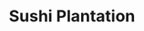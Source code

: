 ---
layout: place
title: "Sushi Plantation"
permalink: /california/mission-viejo/sushi-plantation.html
stateAbbr: CA
stateName: California
cityName: Mission Viejo
seo:
  name: "Sushi Plantation"
  type: Restaurant
  links: https://sushiplantations.com/
description: "Clever maki & other Japanese fare doled out in casual, compact digs with sushi bar seating. Looking for sushi in Mission Viejo, California? Check out Sushi P..."
place_id: ChIJh7zREF_u3IARsnjQ3B_4zHY
photos:
  - name: >-
      places/ChIJh7zREF_u3IARsnjQ3B_4zHY/photos/AeeoHcLkhI41tR0LsqKmStiaOUuPzuOx8WNAMeiiMYrUh2Xnxz4qaJjUWNb47isIdmN1i5BGUpsyIYlSxJIgDLlSO76PxQs1peEXx4MDGFdjbgPxVGDWCJUFpFzQzTaf9VIt36a3ULN0LIQeLGJiG8aoZCK94ai4rEoTnDxvRjk4xVHftGBUOA5jzgeTXzepwThrZu9iN0nsRGnQ5m2EB6ZIuUKBrUgx4U4d1h2S3z5sdboPv0d4yrUHSSa-o1kmn8Xri3x3BBEF0zndONadEJfaAxgmSxhbT5ArHVLWqKhNYPQ0PQ
    widthPx: 1290
    heightPx: 726
    authorAttributions:
      - displayName: Sushi Plantation
        uri: https://maps.google.com/maps/contrib/103880796848658332856
        photoUri: >-
          https://lh3.googleusercontent.com/a-/ALV-UjUDxOSYZ16ytOZ_uy-_B8SCbaua7cYE6yBZH-ZWEGv1oS-tgjBf=s100-p-k-no-mo
    flagContentUri: >-
      https://www.google.com/local/imagery/report/?cb_client=maps_api_places.places_api&image_key=!1e10!2sAF1QipMGMSEv-xkFnG87h2xLOjq2Td1US0KHBSvbcolv&hl=en-US
    googleMapsUri: >-
      https://www.google.com/maps/place//data=!3m4!1e2!3m2!1sAF1QipMGMSEv-xkFnG87h2xLOjq2Td1US0KHBSvbcolv!2e10!4m2!3m1!1s0x80dcee5f10d1bc87:0x76ccf81fdcd078b2
  - name: >-
      places/ChIJh7zREF_u3IARsnjQ3B_4zHY/photos/AeeoHcL45fRjWtT47mHooxxmTTk9L1teHiDbQ_xutN4dqeYuAh_uI3zz3ezmjBygziCqs2DJ8VrXmSrRwCOKAdrEBQB2w4eZMIrgql2qHPVINCVoxooERMF6iB6x00aY6dU4f3HXAUY7pScL7qADlkBO36VoF41heQtuD2hC2sbAYryCd41rznD3YwPbcpFFqryotauyil8O58Y-795CV39BChKUiJsavCop880BrnAOX-rHinbMy4R9R-7M_BGP469Tj-CcrdJmjlHZvckCivfgNzuP94H5I7LbQd8GqXGIOrWtQA
    widthPx: 1440
    heightPx: 1437
    authorAttributions:
      - displayName: Sushi Plantation
        uri: https://maps.google.com/maps/contrib/103880796848658332856
        photoUri: >-
          https://lh3.googleusercontent.com/a-/ALV-UjUDxOSYZ16ytOZ_uy-_B8SCbaua7cYE6yBZH-ZWEGv1oS-tgjBf=s100-p-k-no-mo
    flagContentUri: >-
      https://www.google.com/local/imagery/report/?cb_client=maps_api_places.places_api&image_key=!1e10!2sAF1QipNdW3J66zNQ0V-TgVIq49NxVAw7PFMlbZc9rmtF&hl=en-US
    googleMapsUri: >-
      https://www.google.com/maps/place//data=!3m4!1e2!3m2!1sAF1QipNdW3J66zNQ0V-TgVIq49NxVAw7PFMlbZc9rmtF!2e10!4m2!3m1!1s0x80dcee5f10d1bc87:0x76ccf81fdcd078b2
  - name: >-
      places/ChIJh7zREF_u3IARsnjQ3B_4zHY/photos/AeeoHcJvcjPDt00i5kevX64v1kzZ1ZzKx76CNNbILHjs3ODOzMvGvDwpSADb85TIBqYodty0A2YnwjLA5xtkARJB0DGcl9kclw93S8GB1lJh3EJGhT-w27p431Yb3yd_7vk_UyUkCt_l7s1IxgJTY7yG6lTvm2mAL9BJa75mB_s0gFAdTcK6bae6NWuTy6-i5-1yKBPuZb7zH9bujjf_esY_d1BBMu9a1FG95Aun0N43Li8i4T0Ji2vRcRXOYDrqLKYTRy_M8qdjeVFUOuomNqJDb61hBGM1HyQTLwZbYDnium0npVUyxpmwIAejhFpIU8-sgKv9AC6E-woDb5g56mPdVOZAVMkzUfyEYgnQmg4mEu5kchmq_7tfuXf48uzDgq8hHJs4Clmt4K6luq8nK5oSIXFuvh8AwxgG9F4YyhaON1pXYIXy
    widthPx: 4800
    heightPx: 3600
    authorAttributions:
      - displayName: Reelislander
        uri: https://maps.google.com/maps/contrib/109912071725893713640
        photoUri: >-
          https://lh3.googleusercontent.com/a-/ALV-UjUwJiywIr0bBBj4Wc2Mjs1A5MOt0uZeHRsAhGaPiEJH6Q26eBx9ZA=s100-p-k-no-mo
    flagContentUri: >-
      https://www.google.com/local/imagery/report/?cb_client=maps_api_places.places_api&image_key=!1e10!2sCIHM0ogKEICAgICTppqVxgE&hl=en-US
    googleMapsUri: >-
      https://www.google.com/maps/place//data=!3m4!1e2!3m2!1sCIHM0ogKEICAgICTppqVxgE!2e10!4m2!3m1!1s0x80dcee5f10d1bc87:0x76ccf81fdcd078b2
  - name: >-
      places/ChIJh7zREF_u3IARsnjQ3B_4zHY/photos/AeeoHcLPOemvwo-u5_2ktE0xJaQh91IrPFg6dd58D82iWcu7H53tlfj-K5uukgUp_1DAka7E2ZSFcQ3KsrQWkFCU4U-UttvPFkTb_FcayYgA_aoQHf2pwLE0rr6DAU1dEVxD0NuqfNSSsqWoBIKnMss2n924LF3drVF3WmTqnl0ztc4af5a2j0O_jsOBeom1sVXQ4zG1pZAIX91SO5udaqb3MuPBlB7JD0dCg6nzQ6GbQ-oySBkizwti0Af00IX0UytY7qlyrF9BKefIdVFtScMECtOgGcR-eMypVr5uA55C7cDRVg
    widthPx: 3024
    heightPx: 4032
    authorAttributions:
      - displayName: Sushi Plantation
        uri: https://maps.google.com/maps/contrib/103880796848658332856
        photoUri: >-
          https://lh3.googleusercontent.com/a-/ALV-UjUDxOSYZ16ytOZ_uy-_B8SCbaua7cYE6yBZH-ZWEGv1oS-tgjBf=s100-p-k-no-mo
    flagContentUri: >-
      https://www.google.com/local/imagery/report/?cb_client=maps_api_places.places_api&image_key=!1e10!2sAF1QipPqmyq4SiCm17IZajp3XLDLt-HeJUrCx9fBaqIm&hl=en-US
    googleMapsUri: >-
      https://www.google.com/maps/place//data=!3m4!1e2!3m2!1sAF1QipPqmyq4SiCm17IZajp3XLDLt-HeJUrCx9fBaqIm!2e10!4m2!3m1!1s0x80dcee5f10d1bc87:0x76ccf81fdcd078b2
  - name: >-
      places/ChIJh7zREF_u3IARsnjQ3B_4zHY/photos/AeeoHcIm4QwoyvPzQ1yHq-PNkNg1JnquJZMAl0544zYh1djOeEQBUmJTM9_Lm3SmKg_fjdrzoshpEDWfpz_ZBgCIF6mv4POL1YA3zHxuzvd0ntrLrgsuyJO17NDTTCZ6XqhYzTav3CFvfJc4h6CHtR-qLwnrRRnKylfAvV-QJw9cuqhnCZSPr0ncccNv5ienKkli-1tWTc4p9jU_fa86lneTOkoBdY753gdPwkxryJSy6-f5UQ58V1DFNaacYwHdJNvdHKygnt-LI08SdiKCTmPRPRLhXumScFXZSJw0B9qG4cScopg4L_NQiGJu-GYeK_13t5bF7RCU5nJJlFqKrh31RDRXvVfUr-y1NPLaLDZnGFn7FfAJ9MClHguZ989iIVIOZjZSRa7QFWSylbaua5K9Hmy-Yt8BsfqyKHoXvZc
    widthPx: 3024
    heightPx: 4032
    authorAttributions:
      - displayName: Danny Briggs
        uri: https://maps.google.com/maps/contrib/106758497112319959709
        photoUri: >-
          https://lh3.googleusercontent.com/a-/ALV-UjWGqKMFDcwAOP-doxx73yyN34r8miLrbR5tAoI9AA6Zm734v5nQ=s100-p-k-no-mo
    flagContentUri: >-
      https://www.google.com/local/imagery/report/?cb_client=maps_api_places.places_api&image_key=!1e10!2sCIHM0ogKEICAgICG9INH&hl=en-US
    googleMapsUri: >-
      https://www.google.com/maps/place//data=!3m4!1e2!3m2!1sCIHM0ogKEICAgICG9INH!2e10!4m2!3m1!1s0x80dcee5f10d1bc87:0x76ccf81fdcd078b2
  - name: >-
      places/ChIJh7zREF_u3IARsnjQ3B_4zHY/photos/AeeoHcIFnlis6R-uNLRi6SOl8q59mGTmUivwMaaXIq3kMjlCefWKcqZ3rRLUkUIAfA1BPOPDPX2LXuk91B-ENIgTD5XHaOpb4bI6HyYfnKryj7W35MMsOHrRzbAhcmBd8E4eEgvM2AmlcazoOd06M1HZhHhwFZDchuP1hTqReWC5dockgifGYZ9HxawFy5eugz0AJ3kUxyXt7Z_WA2a7uAzZlMNPoonTh6LEfD3HE9uwNrQHeiGjEjVqSFtg-gQ07pfjvTSoGW7s6rQbMwBa77EbdIJdLPuoZ6CVONe75C_4xhdnpQ
    widthPx: 4032
    heightPx: 3024
    authorAttributions:
      - displayName: Sushi Plantation
        uri: https://maps.google.com/maps/contrib/103880796848658332856
        photoUri: >-
          https://lh3.googleusercontent.com/a-/ALV-UjUDxOSYZ16ytOZ_uy-_B8SCbaua7cYE6yBZH-ZWEGv1oS-tgjBf=s100-p-k-no-mo
    flagContentUri: >-
      https://www.google.com/local/imagery/report/?cb_client=maps_api_places.places_api&image_key=!1e10!2sAF1QipOeTcz8t9QnqebUmN0H3FxsCPNxlXDHWwG0ZN5Z&hl=en-US
    googleMapsUri: >-
      https://www.google.com/maps/place//data=!3m4!1e2!3m2!1sAF1QipOeTcz8t9QnqebUmN0H3FxsCPNxlXDHWwG0ZN5Z!2e10!4m2!3m1!1s0x80dcee5f10d1bc87:0x76ccf81fdcd078b2
  - name: >-
      places/ChIJh7zREF_u3IARsnjQ3B_4zHY/photos/AeeoHcIJ45ZMHdKZ7_9Fz8EJAK84f4GlvAXKpR6f0Ne1xLok-XsJue5P0IeNUFL-9iJg3ftFDM2baz8ukH_PMYE0KHSrEZ-islKyr7qY9wapSNsb14UH923NaXIMSTUj_MbggKRDIYeUC0zRdL5bA7_ejsuzLvIh0h3TmEJcvW1-soXG5Xp9f1c7ACH3PbJiy0qzgb9PSSGjcAci9fIfLqt2viUOOzkvpLIP5vDFiTgZmE64yRSoU5sAhapRjmNjR0ufPfiilJLyieyEdPojh8slSC-YHQTzob0D9dOWSthirzPQaFbtjoMLUE9Aj9M2X_FY_1tF2xl20FwfcwNnQzHp2QZA_Jo1R45OnDYL1-9nc9pZVCyv_qtZ8fnzD8igMW_f1ooAh0TdoZy6os-RIU74P5HM9VjYi1hKrxH_ZPbWGipNjlg
    widthPx: 4032
    heightPx: 3024
    authorAttributions:
      - displayName: Sean Pisoni
        uri: https://maps.google.com/maps/contrib/107505905655845477296
        photoUri: >-
          https://lh3.googleusercontent.com/a-/ALV-UjV28uYcxo9GAOAvZmi19GdqmFqq_SLEm55_7zW5LLrLUXRfho7_Tw=s100-p-k-no-mo
    flagContentUri: >-
      https://www.google.com/local/imagery/report/?cb_client=maps_api_places.places_api&image_key=!1e10!2sCIHM0ogKEICAgICBsLC0wQE&hl=en-US
    googleMapsUri: >-
      https://www.google.com/maps/place//data=!3m4!1e2!3m2!1sCIHM0ogKEICAgICBsLC0wQE!2e10!4m2!3m1!1s0x80dcee5f10d1bc87:0x76ccf81fdcd078b2
  - name: >-
      places/ChIJh7zREF_u3IARsnjQ3B_4zHY/photos/AeeoHcKdmxu0zBDDdgfcppx0DeK9aVDQ8MXVLAaAAhi60VxzDrea2IJCqV74RWZCkV3-2xeheZjFSPF5ofwZJNcDDF5NxwJYlWA0485oExQ2z5SmvAeH3Yzdq-Rpp3nxtyPF-Vhe0PjYmuYWamjt9cSPCFAcHj6HRl06oc6WxLBh6bXsG9g429dxLGoAApFcvZDwBe8AOQQck8ClUBJjVhIAGT3iYaHOS9geV043N8yg70L87UEYkXHPyBcR95EqQgeQlF07P_-oHsbalx6JEOV_J9jSFOLCW9gvl_Z1UoiSnTWn1g
    widthPx: 750
    heightPx: 902
    authorAttributions:
      - displayName: Sushi Plantation
        uri: https://maps.google.com/maps/contrib/103880796848658332856
        photoUri: >-
          https://lh3.googleusercontent.com/a-/ALV-UjUDxOSYZ16ytOZ_uy-_B8SCbaua7cYE6yBZH-ZWEGv1oS-tgjBf=s100-p-k-no-mo
    flagContentUri: >-
      https://www.google.com/local/imagery/report/?cb_client=maps_api_places.places_api&image_key=!1e10!2sAF1QipPVHgZUoVNJNeABrYO_8riVqAiNI9sHrSEyw63d&hl=en-US
    googleMapsUri: >-
      https://www.google.com/maps/place//data=!3m4!1e2!3m2!1sAF1QipPVHgZUoVNJNeABrYO_8riVqAiNI9sHrSEyw63d!2e10!4m2!3m1!1s0x80dcee5f10d1bc87:0x76ccf81fdcd078b2
  - name: >-
      places/ChIJh7zREF_u3IARsnjQ3B_4zHY/photos/AeeoHcJTkaxexoBdSERtDjDkOLWA7rAbMh6OcnKEA3RNsIphhTtvq54l5Qm_WLK_GwtCakED1Q2KKx5Gq9xG4LMW3yGgS_-G2W4TqllmD9EA9bpmeSgwGaAPQtWeH5Z1ajTXB5ZPL2UthX2xlx2wreu1EK-fhBRV22JrpK8kFC43w0y3oivrN34j9zmPPjtJSepgpWqOEWiQl0wM77BKcGL6rYvIOw6MgsSDYde6HaL5TIpLQ_V5qm7XNm_bxii59jZW-EGGCHle2Msjle_H6l9Vs-wUPjNMB06fnYKI5LDSH5tNNw
    widthPx: 750
    heightPx: 524
    authorAttributions:
      - displayName: Sushi Plantation
        uri: https://maps.google.com/maps/contrib/103880796848658332856
        photoUri: >-
          https://lh3.googleusercontent.com/a-/ALV-UjUDxOSYZ16ytOZ_uy-_B8SCbaua7cYE6yBZH-ZWEGv1oS-tgjBf=s100-p-k-no-mo
    flagContentUri: >-
      https://www.google.com/local/imagery/report/?cb_client=maps_api_places.places_api&image_key=!1e10!2sAF1QipNm63Rve_OF-Jgzcs8f71iZ6leqHhaS8cjXQpmw&hl=en-US
    googleMapsUri: >-
      https://www.google.com/maps/place//data=!3m4!1e2!3m2!1sAF1QipNm63Rve_OF-Jgzcs8f71iZ6leqHhaS8cjXQpmw!2e10!4m2!3m1!1s0x80dcee5f10d1bc87:0x76ccf81fdcd078b2
  - name: >-
      places/ChIJh7zREF_u3IARsnjQ3B_4zHY/photos/AeeoHcKzkW-q9mbJSxm-W7fQhHJSbh_AK66KSAFkH9lQEVKaEm9zuWtPWWhSxNateddfdnGH8RbZiKcQQT1tD_hywQc3es283eRL1myA-n3O0RSLXn15h7lSPrKC4DLWdt4MH6oB_GJNmbz6Ykmt4UyNBvRXbvpGrbqw3zrzKzSDFO9bph5n9q1rmFZM-PSmdlaeQ5oc4ELSDFc82rlQnEp3Q2nmtu9lUKjr-tyOKyERwTZHHcML07RmJsTSChbres0oXssR9biHitKuFNJtTQDp1vkVMLeiPULf4MKRcYzZaZMlFOw2ZOjTrJNbKCMxysBBHiwa8o705KNVllvlcyD72HVbAKU4k1eiezb5GL8RUmZZQRUWtHcNv8u6ih17L7sRuIqLe2SZS74V4Uqw21IjNEWzvVoITnUqVaLdTzCJsPM
    widthPx: 3024
    heightPx: 4032
    authorAttributions:
      - displayName: ROBERT
        uri: https://maps.google.com/maps/contrib/117851390046635446191
        photoUri: >-
          https://lh3.googleusercontent.com/a/ACg8ocJJRXzR-OeEmhrZ90nC5zqg3RFdj7lDtEujGC4OKiboSYsvpg=s100-p-k-no-mo
    flagContentUri: >-
      https://www.google.com/local/imagery/report/?cb_client=maps_api_places.places_api&image_key=!1e10!2sCIHM0ogKEICAgICH4e7fOA&hl=en-US
    googleMapsUri: >-
      https://www.google.com/maps/place//data=!3m4!1e2!3m2!1sCIHM0ogKEICAgICH4e7fOA!2e10!4m2!3m1!1s0x80dcee5f10d1bc87:0x76ccf81fdcd078b2
address: '28601Marguerite Pkwy #6, Mission Viejo, CA 92692, USA'
street: '28601Marguerite Pkwy #6'
city: Mission Viejo
state: CA
zip: '92692'
country: USA
neighborhood: null
latitude: '33.548610'
longitude: '-117.671123'
accessibility_options:
  wheelchairAccessibleParking: true
  wheelchairAccessibleEntrance: true
  wheelchairAccessibleRestroom: true
  wheelchairAccessibleSeating: true
business_status: OPERATIONAL
name: Sushi Plantation
google_maps_links:
  directionsUri: >-
    https://www.google.com/maps/dir//''/data=!4m7!4m6!1m1!4e2!1m2!1m1!1s0x80dcee5f10d1bc87:0x76ccf81fdcd078b2!3e0
  placeUri: https://maps.google.com/?cid=8560489807456794802
  writeAReviewUri: >-
    https://www.google.com/maps/place//data=!4m3!3m2!1s0x80dcee5f10d1bc87:0x76ccf81fdcd078b2!12e1
  reviewsUri: >-
    https://www.google.com/maps/place//data=!4m4!3m3!1s0x80dcee5f10d1bc87:0x76ccf81fdcd078b2!9m1!1b1
  photosUri: >-
    https://www.google.com/maps/place//data=!4m3!3m2!1s0x80dcee5f10d1bc87:0x76ccf81fdcd078b2!10e5
primary_type: Sushi Restaurant
opening_hours:
  regular: null
  current: null
secondary_opening_hours:
  regular:
    weekdayDescriptions: null
    type: null
  current:
    weekdayDescriptions: null
    type: null
phone: (949) 347-0999
price_level: PRICE_LEVEL_MODERATE
price_range: null
rating: '4.4'
rating_count: 303
website: https://sushiplantations.com/
reviews:
  - name: >-
      places/ChIJh7zREF_u3IARsnjQ3B_4zHY/reviews/ChdDSUhNMG9nS0VJQ0FnSURmdDQtM3ZRRRAB
    relativePublishTimeDescription: 3 months ago
    rating: 4
    text:
      text: >-
        This place is such a hidden gem!

        Parking was easy, and we didn't have to wait for a table.

        The ingredients were super fresh, and the service was solid. We ordered
        three sushi rolls, and our favorite was king of orange. The place was
        packed that day, so it felt a bit hectic, and the extra order we added
        later took over 20 minutes. But once we mentioned it, the staff handled
        it really well.

        Overall, it was a great dining experience! If you're in the area or
        passing by, I'd definitely recommend giving it a try.
      languageCode: en
    originalText:
      text: >-
        This place is such a hidden gem!

        Parking was easy, and we didn't have to wait for a table.

        The ingredients were super fresh, and the service was solid. We ordered
        three sushi rolls, and our favorite was king of orange. The place was
        packed that day, so it felt a bit hectic, and the extra order we added
        later took over 20 minutes. But once we mentioned it, the staff handled
        it really well.

        Overall, it was a great dining experience! If you're in the area or
        passing by, I'd definitely recommend giving it a try.
      languageCode: en
    authorAttribution:
      displayName: Sunroof W
      uri: https://www.google.com/maps/contrib/104399257223993897150/reviews
      photoUri: >-
        https://lh3.googleusercontent.com/a/ACg8ocKRkL9ky6nwjM8RjAZ-d-NpUtnzT7bCrMHYsafPMUS3AtAc1w=s128-c0x00000000-cc-rp-mo-ba4
    publishTime: '2025-01-11T00:12:48.257310Z'
    flagContentUri: >-
      https://www.google.com/local/review/rap/report?postId=ChdDSUhNMG9nS0VJQ0FnSURmdDQtM3ZRRRAB&d=17924085&t=1
    googleMapsUri: >-
      https://www.google.com/maps/reviews/data=!4m6!14m5!1m4!2m3!1sChdDSUhNMG9nS0VJQ0FnSURmdDQtM3ZRRRAB!2m1!1s0x80dcee5f10d1bc87:0x76ccf81fdcd078b2
  - name: >-
      places/ChIJh7zREF_u3IARsnjQ3B_4zHY/reviews/ChdDSUhNMG9nS0VJQ0FnSURuanYtbnJnRRAB
    relativePublishTimeDescription: 6 months ago
    rating: 5
    text:
      text: >-
        My bf and I LOVE sushi plantation. Our go to sushi in OC. Their rolls
        are so unique and we especially appreciate their protein rolls (no
        rice). Anytime we want sushi, this is our date spot
      languageCode: en
    originalText:
      text: >-
        My bf and I LOVE sushi plantation. Our go to sushi in OC. Their rolls
        are so unique and we especially appreciate their protein rolls (no
        rice). Anytime we want sushi, this is our date spot
      languageCode: en
    authorAttribution:
      displayName: Shanna Sottosanto
      uri: https://www.google.com/maps/contrib/116614278538249570089/reviews
      photoUri: >-
        https://lh3.googleusercontent.com/a-/ALV-UjVGwn2LLAHS0q2wANHBPyddqADqgFa0E-EhqiGlHCsvaren1ZVe=s128-c0x00000000-cc-rp-mo-ba3
    publishTime: '2024-10-05T21:28:08.469762Z'
    flagContentUri: >-
      https://www.google.com/local/review/rap/report?postId=ChdDSUhNMG9nS0VJQ0FnSURuanYtbnJnRRAB&d=17924085&t=1
    googleMapsUri: >-
      https://www.google.com/maps/reviews/data=!4m6!14m5!1m4!2m3!1sChdDSUhNMG9nS0VJQ0FnSURuanYtbnJnRRAB!2m1!1s0x80dcee5f10d1bc87:0x76ccf81fdcd078b2
  - name: >-
      places/ChIJh7zREF_u3IARsnjQ3B_4zHY/reviews/ChdDSUhNMG9nS0VJQ0FnSUNINGU2THBnRRAB
    relativePublishTimeDescription: 7 months ago
    rating: 5
    text:
      text: >-
        Had to have a tire repair across the street. Walked over to get some
        lunch in the strip center. Found this gem. I’m glad I did very friendly
        service good atmosphere and as you can see from the picture tremendous
        food.
      languageCode: en
    originalText:
      text: >-
        Had to have a tire repair across the street. Walked over to get some
        lunch in the strip center. Found this gem. I’m glad I did very friendly
        service good atmosphere and as you can see from the picture tremendous
        food.
      languageCode: en
    authorAttribution:
      displayName: ROBERT
      uri: https://www.google.com/maps/contrib/117851390046635446191/reviews
      photoUri: >-
        https://lh3.googleusercontent.com/a/ACg8ocJJRXzR-OeEmhrZ90nC5zqg3RFdj7lDtEujGC4OKiboSYsvpg=s128-c0x00000000-cc-rp-mo
    publishTime: '2024-09-05T20:02:32.451033Z'
    flagContentUri: >-
      https://www.google.com/local/review/rap/report?postId=ChdDSUhNMG9nS0VJQ0FnSUNINGU2THBnRRAB&d=17924085&t=1
    googleMapsUri: >-
      https://www.google.com/maps/reviews/data=!4m6!14m5!1m4!2m3!1sChdDSUhNMG9nS0VJQ0FnSUNINGU2THBnRRAB!2m1!1s0x80dcee5f10d1bc87:0x76ccf81fdcd078b2
  - name: >-
      places/ChIJh7zREF_u3IARsnjQ3B_4zHY/reviews/ChdDSUhNMG9nS0VJQ0FnTUNRdDdPcTJ3RRAB
    relativePublishTimeDescription: a month ago
    rating: 3
    text:
      text: >-
        Went off the stars for this place thinking it was good, sad to say was a
        waste of time and money. Now maybe the sushi rolls are better.

        I ordered the Beef combination meal to get a taste of Miso Soup,
        California roll,salad, entree, rice.  The Miso soup was good, perfect
        not salty as in many places, the California rolls were OK.  The salad
        presentation was great, the dressing made everything taste like onions

        I feel cheated on the beef, cheap cut prepared with lots of baking soda
        to tenderize it, so you get a chewy soft gelatinous texture with a
        baking powder after taste, the teriyaki sauce was extremely sweet,
        probably to try to mask the baking soda taste.  The rice was not a
        Japanese rice, probably the cheapest rice you can buy, wasn't jasmine
        Thai rice either making it hard to pickup with chop sticks. The fruit,
        an orange was pretty stale. My wife had the salmon, she complained about
        a bitter after taste, I tasted it and sure enough, it had a bitter after
        taste almost as if the salmon was also washed in baking soda. Probably
        to get rid of any funky smell maybe???

        I don't think i would venture to go back and try something different
      languageCode: en
    originalText:
      text: >-
        Went off the stars for this place thinking it was good, sad to say was a
        waste of time and money. Now maybe the sushi rolls are better.

        I ordered the Beef combination meal to get a taste of Miso Soup,
        California roll,salad, entree, rice.  The Miso soup was good, perfect
        not salty as in many places, the California rolls were OK.  The salad
        presentation was great, the dressing made everything taste like onions

        I feel cheated on the beef, cheap cut prepared with lots of baking soda
        to tenderize it, so you get a chewy soft gelatinous texture with a
        baking powder after taste, the teriyaki sauce was extremely sweet,
        probably to try to mask the baking soda taste.  The rice was not a
        Japanese rice, probably the cheapest rice you can buy, wasn't jasmine
        Thai rice either making it hard to pickup with chop sticks. The fruit,
        an orange was pretty stale. My wife had the salmon, she complained about
        a bitter after taste, I tasted it and sure enough, it had a bitter after
        taste almost as if the salmon was also washed in baking soda. Probably
        to get rid of any funky smell maybe???

        I don't think i would venture to go back and try something different
      languageCode: en
    authorAttribution:
      displayName: Phantom Wires
      uri: https://www.google.com/maps/contrib/102109699223414017793/reviews
      photoUri: >-
        https://lh3.googleusercontent.com/a-/ALV-UjV_lArajlopZSJVvIXAP0mGfVf-LP6UdcuS-XhjjEA33hAAb10=s128-c0x00000000-cc-rp-mo
    publishTime: '2025-03-07T22:39:15.003110Z'
    flagContentUri: >-
      https://www.google.com/local/review/rap/report?postId=ChdDSUhNMG9nS0VJQ0FnTUNRdDdPcTJ3RRAB&d=17924085&t=1
    googleMapsUri: >-
      https://www.google.com/maps/reviews/data=!4m6!14m5!1m4!2m3!1sChdDSUhNMG9nS0VJQ0FnTUNRdDdPcTJ3RRAB!2m1!1s0x80dcee5f10d1bc87:0x76ccf81fdcd078b2
  - name: >-
      places/ChIJh7zREF_u3IARsnjQ3B_4zHY/reviews/ChdDSUhNMG9nS0VJQ0FnSUQyODVYQTVBRRAB
    relativePublishTimeDescription: 2 years ago
    rating: 5
    text:
      text: >-
        What great food for such a little place . My sister and I went in and I
        let my sister do the ordering as she comes here more then I do . She
        picked out two dinners - The Sunrise on Avery Parkway to be on Soy paper
        - Dust in the Wind that comes on Soy paper - as well as the California
        Roll and a beer . We received the Avery not on Soy so they had to remake
        it sadly as my sister really wanted Soy since we were sharing our food
        and I am a newbie to sushi . The food was delicious and I give it a 5
        for freshness and taste . It took a little bit to make it but it’s ok it
        looked great and presentation is everything as well . There were lots of
        people working that day eager to help . This is a great place , very
        busy with indoor eating and busy with pick up orders .
      languageCode: en
    originalText:
      text: >-
        What great food for such a little place . My sister and I went in and I
        let my sister do the ordering as she comes here more then I do . She
        picked out two dinners - The Sunrise on Avery Parkway to be on Soy paper
        - Dust in the Wind that comes on Soy paper - as well as the California
        Roll and a beer . We received the Avery not on Soy so they had to remake
        it sadly as my sister really wanted Soy since we were sharing our food
        and I am a newbie to sushi . The food was delicious and I give it a 5
        for freshness and taste . It took a little bit to make it but it’s ok it
        looked great and presentation is everything as well . There were lots of
        people working that day eager to help . This is a great place , very
        busy with indoor eating and busy with pick up orders .
      languageCode: en
    authorAttribution:
      displayName: Robbie-Ann Oliveira
      uri: https://www.google.com/maps/contrib/118178576337060857744/reviews
      photoUri: >-
        https://lh3.googleusercontent.com/a/ACg8ocIWnokPmz3M36KDtkwIKl27yR6r4kVOdMc1d4GQs7-zSNHS7RGa=s128-c0x00000000-cc-rp-mo-ba3
    publishTime: '2022-05-24T19:08:25.037376Z'
    flagContentUri: >-
      https://www.google.com/local/review/rap/report?postId=ChdDSUhNMG9nS0VJQ0FnSUQyODVYQTVBRRAB&d=17924085&t=1
    googleMapsUri: >-
      https://www.google.com/maps/reviews/data=!4m6!14m5!1m4!2m3!1sChdDSUhNMG9nS0VJQ0FnSUQyODVYQTVBRRAB!2m1!1s0x80dcee5f10d1bc87:0x76ccf81fdcd078b2
parking_options:
  freeParkingLot: true
  freeStreetParking: true
  valetParking: false
payment_options:
  acceptsCreditCards: true
  acceptsDebitCards: true
  acceptsCashOnly: false
  acceptsNfc: true
allow_dogs: null
curbside_pickup: null
delivery: true
dine_in: true
good_for_children: true
good_for_groups: true
good_for_sports: null
live_music: false
menu_for_children: false
outdoor_seating: false
reservable: true
restroom: true
serves_beer: true
serves_breakfast: false
serves_brunch: false
serves_cocktails: null
serves_coffee: false
serves_dinner: true
serves_dessert: true
serves_lunch: true
serves_vegetarian_food: true
serves_wine: true
takeout: true
summary: >-
  Clever maki & other Japanese fare doled out in casual, compact digs with sushi
  bar seating.

---